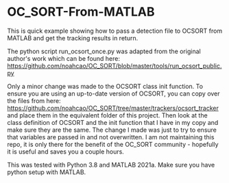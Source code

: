 # OC_SORT-From-MATLAB
This is quick example showing how to pass a detection file to OCSORT from MATLAB and get the tracking results in return.

The python script run_ocsort_once.py was adapted from the original author's work which can be found here: https://github.com/noahcao/OC_SORT/blob/master/tools/run_ocsort_public.py

Only a minor change was made to the OCSORT class init function. To ensure you are using an up-to-date version of OCSORT, you can copy over the files from here: https://github.com/noahcao/OC_SORT/tree/master/trackers/ocsort_tracker and place them in the equivalent folder of this project.  Then look at the class definition of OCSORT and the init function that I have in my copy and make sure they are the same.  The change I made was just to try to ensure that variables are passed in and not overwritten.  I am not maintaining this repo, it is only there for the benefit of the OC_SORT community - hopefully it is useful and saves you a couple hours.

This was tested with Python 3.8 and MATLAB 2021a. Make sure you have python setup with MATLAB.
